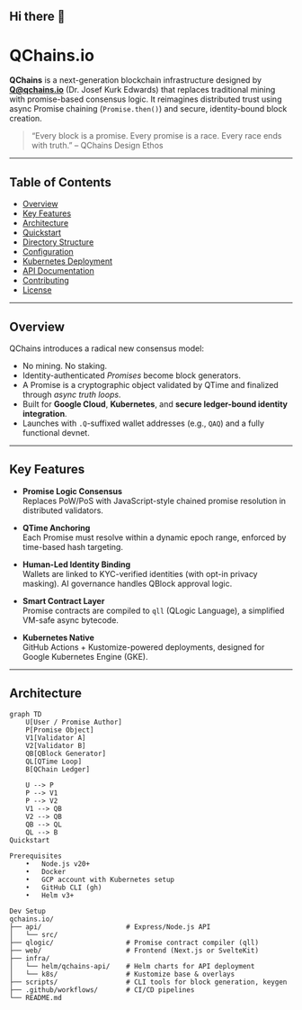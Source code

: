 ## Hi there 👋

<!--
**Qchains/Qchains** is a ✨ _special_ ✨ repository because its `README.md` (this file) appears on your GitHub profile.

Here are some ideas to get you started:

- 🔭 I’m currently working on ...
- 🌱 I’m currently learning ...
- 👯 I’m looking to collaborate on ...
- 🤔 I’m looking for help with ...
- 💬 Ask me about ...
- 📫 How to reach me: ...
- 😄 Pronouns: ...
- ⚡ Fun fact: ...
-->
# QChains.io

**QChains** is a next-generation blockchain infrastructure designed by **Q@qchains.io** (Dr. Josef Kurk Edwards) that replaces traditional mining with promise-based consensus logic. It reimagines distributed trust using async Promise chaining (`Promise.then()`) and secure, identity-bound block creation.

> “Every block is a promise. Every promise is a race. Every race ends with truth.” – QChains Design Ethos

---

## Table of Contents

- [Overview](#overview)
- [Key Features](#key-features)
- [Architecture](#architecture)
- [Quickstart](#quickstart)
- [Directory Structure](#directory-structure)
- [Configuration](#configuration)
- [Kubernetes Deployment](#kubernetes-deployment)
- [API Documentation](#api-documentation)
- [Contributing](#contributing)
- [License](#license)

---

## Overview

QChains introduces a radical new consensus model:

- No mining. No staking.
- Identity-authenticated *Promises* become block generators.
- A Promise is a cryptographic object validated by QTime and finalized through *async truth loops*.
- Built for **Google Cloud**, **Kubernetes**, and **secure ledger-bound identity integration**.
- Launches with `.Q`-suffixed wallet addresses (e.g., `QAQ`) and a fully functional devnet.

---

## Key Features

- **Promise Logic Consensus**  
  Replaces PoW/PoS with JavaScript-style chained promise resolution in distributed validators.

- **QTime Anchoring**  
  Each Promise must resolve within a dynamic epoch range, enforced by time-based hash targeting.

- **Human-Led Identity Binding**  
  Wallets are linked to KYC-verified identities (with opt-in privacy masking). AI governance handles QBlock approval logic.

- **Smart Contract Layer**  
  Promise contracts are compiled to `qll` (QLogic Language), a simplified VM-safe async bytecode.

- **Kubernetes Native**  
  GitHub Actions + Kustomize-powered deployments, designed for Google Kubernetes Engine (GKE).

---

## Architecture

```mermaid
graph TD
    U[User / Promise Author]
    P[Promise Object]
    V1[Validator A]
    V2[Validator B]
    QB[QBlock Generator]
    QL[QTime Loop]
    B[QChain Ledger]

    U --> P
    P --> V1
    P --> V2
    V1 --> QB
    V2 --> QB
    QB --> QL
    QL --> B
Quickstart

Prerequisites
	•	Node.js v20+
	•	Docker
	•	GCP account with Kubernetes setup
	•	GitHub CLI (gh)
	•	Helm v3+

Dev Setup
qchains.io/
├── api/                     # Express/Node.js API
│   └── src/
├── qlogic/                  # Promise contract compiler (qll)
├── web/                     # Frontend (Next.js or SvelteKit)
├── infra/
│   └── helm/qchains-api/    # Helm charts for API deployment
│   └── k8s/                 # Kustomize base & overlays
├── scripts/                 # CLI tools for block generation, keygen
├── .github/workflows/       # CI/CD pipelines
└── README.md

